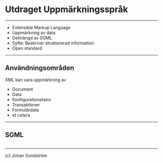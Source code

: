 # Utdraget Uppmärkningsspråk

---

* Extensible Markup Language
* Uppmärkning av data
* Delmängd av SGML
* Syfte: Beskriver strukturerad information
* Open standard

---

## Användningsområden

XML kan vara uppmärkning av

* Document
* Data
* Konfigurationslistor
* Transaktioner
* Formulärdata
* et cetera

---

## SGML

<pre><code class="language-html" data-trim><script type="text/template">
<?xml version="1.0" encoding="UTF-8"?>
<!DOCTYPE exempel [
    <!ENTITY copy "&#169;">
    <!ENTITY company "&#197;&#196;&#214;-Company">
    <!ENTITY copyright-notice "&copy; 2022, company;">
]>
<exempel>
  &copyright-notice;
</exempel>
</script></code></pre>

---

(c) Johan Sundström
